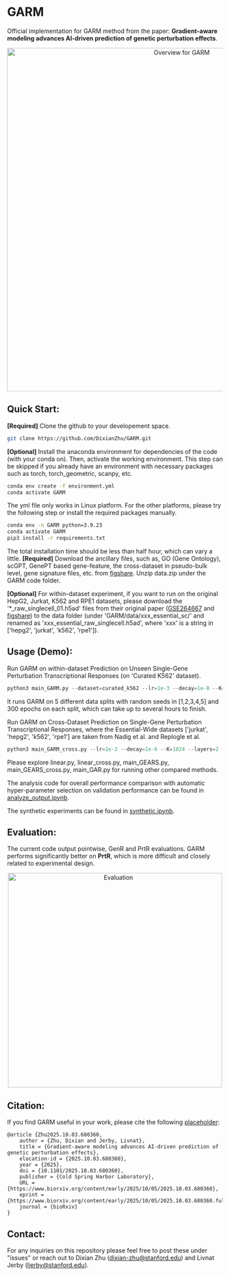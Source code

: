 # GARM
Official implementation for GARM method from the paper: **Gradient-aware modeling advances AI-driven prediction of genetic perturbation effects**.

<p align="center">
  <img src="figures/Fig2-GARM.jpg" width="800" title="Overview for GARM">
</p>

## Quick Start:
**[Required]** Clone the github to your developement space.
```bash
git clone https://github.com/DixianZhu/GARM.git
```
**[Optional]** Install the anaconda environment for dependencies of the code (with your conda on). Then, activate the working environment. This step can be skipped if you already have an environment with necessary packages such as torch, torch_geometric, scanpy, etc. 
```bash
conda env create -f environment.yml
conda activate GARM
```
The yml file only works in Linux platform. For the other platforms, please try the following step or install the required packages manually.
```bash
conda env -n GARM python=3.9.23
conda activate GARM
pip3 install -r requirements.txt 
```
The total installation time should be less than half hour, which can vary a little. 
**[Required]** Download the ancillary files, such as, GO (Gene Ontology), scGPT, GenePT based gene-feature, the cross-dataset in pseudo-bulk level, gene signature files, etc. from [figshare](https://doi.org/10.6084/m9.figshare.29947694.v3). Unzip data.zip under the GARM code folder.

**[Optional]** For within-dataset experiment, if you want to run on the original HepG2, Jurkat, K562 and RPE1 datasets, please download the '*_raw_singlecell_01.h5ad' files from their original paper ([GSE264667](https://www.ncbi.nlm.nih.gov/geo/query/acc.cgi?acc=GSE264667) and [figshare](https://doi.org/10.25452/figshare.plus.20029387.v1)) to the data folder (under 'GARM/data/xxx_essential_sc/' and renamed as 'xxx_essential_raw_singlecell.h5ad', where 'xxx' is a string in ['hepg2', 'jurkat', 'k562', 'rpe1']).

## Usage (Demo):
Run GARM on within-dataset Prediction on Unseen Single-Gene Perturbation Transcriptional Responses (on 'Curated K562' dataset).
```python
python3 main_GARM.py --dataset=curated_k562 --lr=1e-3 --decay=1e-8 --K=1024 --layers=2 --batch_size=16 
```
It runs GARM on 5 different data splits with random seeds in [1,2,3,4,5] and 300 epochs on each split, which can take up to several hours to finish. 

Run GARM on Cross-Dataset Prediction on Single-Gene Perturbation Transcriptional Responses, where the Essential-Wide datasets ['jurkat', 'hepg2', 'k562', 'rpe1'] are taken from Nadig et al. and Replogle et al.
```python
python3 main_GARM_cross.py --lr=1e-3 --decay=1e-6 --K=1024 --layers=2 --batch_size=16 
```

Please explore linear.py, linear_cross.py, main_GEARS.py, main_GEARS_cross.py, main_GAR.py for running other compared methods.

The analysis code for overall performance comparison with automatic hyper-parameter selection on validation performance can be found in [analyze_output.ipynb](https://github.com/DixianZhu/GARM/blob/master/analyze_output.ipynb).

The synthetic experiments can be found in [synthetic.ipynb](https://github.com/DixianZhu/GARM/blob/master/synthetic.ipynb).

## Evaluation:
The current code output pointwise, GenR and PrtR evaluations. GARM performs significantly better on **PrtR**, which is more difficult and closely related to experimental design.

<p align="center">
  <img src="figures/eval_example.jpeg" width="500" title="Evaluation">
</p>

## Citation:
If you find GARM useful in your work, please cite the following [placeholder](https://arxiv.org/abs/2402.06104):
```
@article {Zhu2025.10.03.680360,
	author = {Zhu, Dixian and Jerby, Livnat},
	title = {Gradient-aware modeling advances AI-driven prediction of genetic perturbation effects},
	elocation-id = {2025.10.03.680360},
	year = {2025},
	doi = {10.1101/2025.10.03.680360},
	publisher = {Cold Spring Harbor Laboratory},
	URL = {https://www.biorxiv.org/content/early/2025/10/05/2025.10.03.680360},
	eprint = {https://www.biorxiv.org/content/early/2025/10/05/2025.10.03.680360.full.pdf},
	journal = {bioRxiv}
}

```

## Contact:
For any inquiries on this repository please feel free to post these under "issues" or reach out to Dixian Zhu (dixian-zhu@stanford.edu) and Livnat Jerby (ljerby@stanford.edu).
